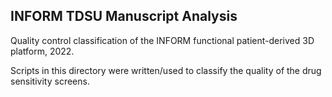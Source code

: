 ## INFORM TDSU Manuscript Analysis

Quality control classification of the INFORM functional patient-derived 3D platform, 2022.

Scripts in this directory were written/used to classify the quality of the drug sensitivity screens.
